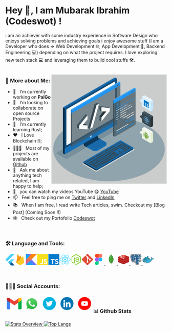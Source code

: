 

# Hey 👋, I am  Mubarak Ibrahim (Codeswot) !

i am an achiever with some industry experience in Software Design who enjoys solving problems and achieving goals i enjoy awesome stuff 
(I am a Developer who does => Web Development 🌐, App Development 📱, Backend Engineering 💻)
 depending on what the project requires. I love exploring new tech stack 💻 and leveraging them to build cool stuffs 🛠️. 
<br/>
<br/>

<img align="right" alt="GIF" src="https://raw.githubusercontent.com/codeswot/codeswot/main/assets/other/techstack.gif" width="360px"/>

### 🤔 More about Me:
- 🔭 &nbsp; I’m currently working on **PalGo**
- 🤝 &nbsp; I’m looking to collaborate on open source Projects
- 🌱 &nbsp; I’m currently learning Rust;
- ❤️ &nbsp; I Love Blockchain ⛓;
- 👨🏻‍💻 &nbsp; Most of my projects are available on [Github](https://github.com/codeswot=repositories)
- 💬 &nbsp; Ask me about anything tech related, I am happy to help;
- 🎥 &nbsp; you can watch my videos YouTube 😋 [YouTube](https://www.youtube.com/channel/UCcwc81oTwAz2XWGuoUDaW0g)
- 📫 &nbsp; Feel free to ping me on [Twitter](https://twitter.com/codeswot/) and [LinkedIn](https://www.linkedin.com/in/mubarak-sa-eed-ibrahim-ba1385140/)
- 📚 &nbsp; When I am free, I read write Tech articles, swim. Checkout my [Blog Post] (Coming Soon !!)
- 🕸 &nbsp; Check out my Portofolio [Codeswot](https://codeswot.dev)


<br>

### 🛠 Language and Tools:
<a href="https://flutter.dev" target="_blank"> <img align="left" alt="Flutter" height ="36px" src="https://raw.githubusercontent.com/codeswot/codeswot/main/assets/tools/flutter.svg"> </a>

<a href="https://firebase.google.com/" target="_blank"> <img align="left" src="https://raw.githubusercontent.com/codeswot/codeswot/main/assets/tools/firebase.svg" alt="Firebase" height ="35px"/> </a>

<a href="https://kotlinlang.org" target="_blank"><img align="left" alt="Kotlin" height ="35px" src="https://raw.githubusercontent.com/codeswot/codeswot/main/assets/tools/kotlin.svg"></a>

<a class="icon" href="https://developer.mozilla.org/en-US/docs/Web/JavaScript" target="_blank"> <img align="left" alt="JavaScript" height ="35px"  src="https://raw.githubusercontent.com/codeswot/codeswot/main/assets/tools/js.svg"> </a>

<a class="icon" href="https://www.typescriptlang.org/" target="_blank"><img align="left" alt="Typescirpt" height ="35px" src="https://raw.githubusercontent.com/codeswot/codeswot/main/assets/tools/ts.svg"></a>

<a href="https://reactjs.org/" target="_blank"> <img align="left" alt="React" height ="35px" src="https://raw.githubusercontent.com/codeswot/codeswot/main/assets/tools/react.svg"></a>

<a href="https://nodejs.org" target="_blank"><img align="left" alt="Node.js" height ="35px" src="https://raw.githubusercontent.com/codeswot/codeswot/main/assets/tools/node.svg"></a>

<a href="https://git-scm.com/" target="_blank"> <img src="https://raw.githubusercontent.com/codeswot/codeswot/main/assets/tools/git.svg" align="left" alt="git" height='35px'/> </a>

<a href="https://www.figma.com/" target="_blank"> <img src="https://raw.githubusercontent.com/codeswot/codeswot/main/assets/tools/figma.svg" alt="Figma" height='35px'/> </a><a href="https://www.mongodb.com/docs/" target="_blank"> <img src="https://raw.githubusercontent.com/codeswot/codeswot/main/assets/tools/mongodb.svg" alt="MongoDB" height='35px'/> </a><a href="https://redis.io/docs/" target="_blank"> <img src="https://raw.githubusercontent.com/codeswot/codeswot/main/assets/tools/redis.svg" alt="Redis" height='35px'/> </a>
<a href="https://www.postgresql.org/docs/" target="_blank"> <img src="https://raw.githubusercontent.com/codeswot/codeswot/main/assets/tools/postgress.svg" alt="Postgres" height='35px'/> </a><a href="https://docs.docker.com/" target="_blank"> <img src="https://raw.githubusercontent.com/codeswot/codeswot/main/assets/tools/docker.svg" alt="Docker" height='35px'/> </a>



<br>

### 👨‍👩‍👧 Social Accounts:
<a href='mailto:elmubarak333@gmail.com'><img align='left' alt="gmail" src="https://raw.githubusercontent.com/codeswot/codeswot/main/assets/socials/gmail.svg" height='55px'/></a>

<a href='https://wa.me/+2349045476209?text=Hello, Codeswot'><img align='left' alt="whatsapp" src="https://raw.githubusercontent.com/codeswot/codeswot/main/assets/socials/whatsapp.gif" height='55px'/></a>

<a href='https://twitter.com/codeswot/'><img align='left' alt="twitter" src="https://raw.githubusercontent.com/codeswot/codeswot/main/assets/socials/twitter.gif" height='55px'/></a>

<a href='https://www.linkedin.com/in/mubarak-sa-eed-ibrahim-ba1385140/'><img align='left' alt="linkedin" src="https://raw.githubusercontent.com/codeswot/codeswot/main/assets/socials/linkedin.gif" height='55px'/></a>

<a href='https://www.youtube.com/channel/UCcwc81oTwAz2XWGuoUDaW0g/'><img align='left' alt="youtube" src="https://raw.githubusercontent.com/codeswot/codeswot/main/assets/socials/youtube.gif" height='55px'/></a>


<br/>


### 📊 Github Stats
<a href='https://github.com/codeswot/github-stats-transparent'>
  
![Stats Overview](https://github-readme-stats.vercel.app/api?username=codeswot&count_private=true&show_icons=true)
[![Top Langs](https://github-readme-stats.vercel.app/api/top-langs/?username=codeswot&layout=compact)](https://github.com/anuraghazra/github-readme-stats)
</a>

<br>
